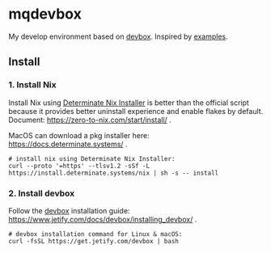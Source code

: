 # mqdevbox

My develop environment based on [devbox](https://www.jetify.com/devbox). Inspired by [examples](https://github.com/jetify-com/devbox/tree/main/examples).

## Install
### 1. Install Nix
Install Nix using [Determinate Nix Installer](https://determinate.systems/nix/) is better than the official script because it provides better uninstall experience and enable flakes by default. Document: https://zero-to-nix.com/start/install/ .

MacOS can download a pkg installer here: https://docs.determinate.systems/ .

```
# install nix using Determinate Nix Installer:
curl --proto '=https' --tlsv1.2 -sSf -L https://install.determinate.systems/nix | sh -s -- install
```

### 2. Install devbox
Follow the [devbox](https://www.jetify.com/devbox) installation guide: https://www.jetify.com/docs/devbox/installing_devbox/ .


```
# devbox installation command for Linux & macOS:
curl -fsSL https://get.jetify.com/devbox | bash

```

